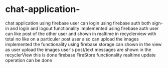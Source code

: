 # chat-application-
chat application using firebase 
user can login using firebase auth both sign-in and login and logout functionality implemented using firebase auth 
user can like post of the other user and shown in realtime in recyclerview with total no like on a particuler post 
user also can upload the images implemented the functionality using firebase storage can shown in the view as user upload the images
user's post/text messages are shown in the recyclerView this is done firebase FireStore functionality realtime update operation can be done
